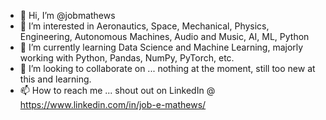 - 👋 Hi, I’m @jobmathews
- 👀 I’m interested in Aeronautics, Space, Mechanical, Physics, Engineering, Autonomous Machines, Audio and Music, AI, ML, Python
- 🌱 I’m currently learning Data Science and Machine Learning, majorly working with Python, Pandas, NumPy, PyTorch, etc.
- 💞️ I’m looking to collaborate on ... nothing at the moment, still too new at this and learning.
- 📫 How to reach me ... shout out on LinkedIn @ https://www.linkedin.com/in/job-e-mathews/

<!---
jobmathews/jobmathews is a ✨ special ✨ repository because its `README.md` (this file) appears on your GitHub profile.
You can click the Preview link to take a look at your changes.
--->
